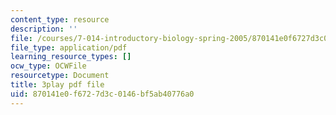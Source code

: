 ```yaml
---
content_type: resource
description: ''
file: /courses/7-014-introductory-biology-spring-2005/870141e0f6727d3c0146bf5ab40776a0_rKquepVheyM.pdf
file_type: application/pdf
learning_resource_types: []
ocw_type: OCWFile
resourcetype: Document
title: 3play pdf file
uid: 870141e0-f672-7d3c-0146-bf5ab40776a0
---
```

